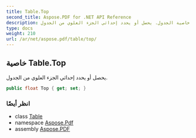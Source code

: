```yaml
---
title: Table.Top
second_title: Aspose.PDF for .NET API Reference
description: خاصية الجدول. يحصل أو يحدد إحداثي الجزء العلوي من الجدول
type: docs
weight: 210
url: /ar/net/aspose.pdf/table/top/
---
```

## خاصية Table.Top

يحصل أو يحدد إحداثي الجزء العلوي من الجدول.

```csharp
public float Top { get; set; }
```

### انظر أيضًا

* class [Table](../)
* namespace [Aspose.Pdf](../../../aspose.pdf/)
* assembly [Aspose.PDF](../../../)